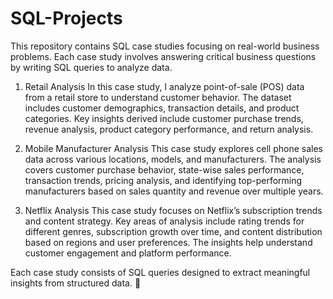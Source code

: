 # SQL-Projects
This repository contains SQL case studies focusing on real-world business problems. Each case study involves answering critical business questions by writing SQL queries to analyze data.

1. Retail Analysis
In this case study, I analyze point-of-sale (POS) data from a retail store to understand customer behavior. The dataset includes customer demographics, transaction details, and product categories. Key insights derived include customer purchase trends, revenue analysis, product category performance, and return analysis.

2. Mobile Manufacturer Analysis
This case study explores cell phone sales data across various locations, models, and manufacturers. The analysis covers customer purchase behavior, state-wise sales performance, transaction trends, pricing analysis, and identifying top-performing manufacturers based on sales quantity and revenue over multiple years.

3. Netflix Analysis
This case study focuses on Netflix’s subscription trends and content strategy. Key areas of analysis include rating trends for different genres, subscription growth over time, and content distribution based on regions and user preferences. The insights help understand customer engagement and platform performance.

Each case study consists of SQL queries designed to extract meaningful insights from structured data. 🚀
